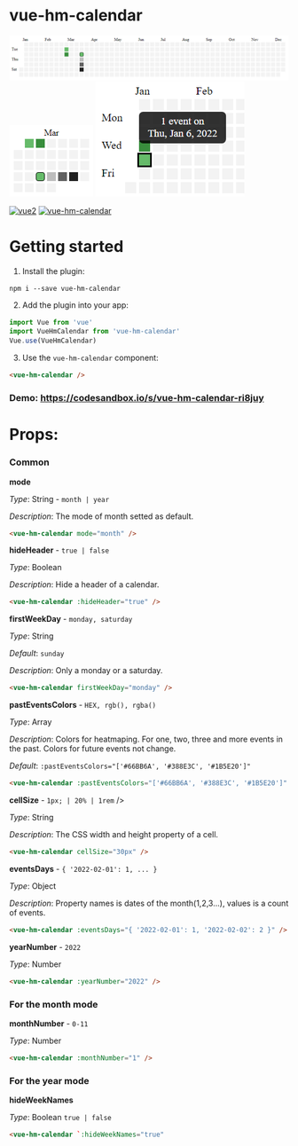 # vue-hm-calendar

<img src="https://github.com/cargovova/vue-hm-calendar/blob/master/screens/year.png" alt="">

<img src="https://github.com/cargovova/vue-hm-calendar/blob/master/screens/month.png" alt="">

<img src="https://github.com/cargovova/vue-hm-calendar/blob/master/screens/tooltip.png" alt="">

[![vue2](https://img.shields.io/badge/vue-2.x-brightgreen.svg)](https://v2.vuejs.org/)
[![vue-hm-calendar](https://img.shields.io/badge/vue--hm--calendar-v2-green)](https://www.npmjs.com/package/vue-hm-calendar)

# Getting started

1. Install the plugin:

```
npm i --save vue-hm-calendar
```

2. Add the plugin into your app:

```javascript
import Vue from 'vue'
import VueHmCalendar from 'vue-hm-calendar'
Vue.use(VueHmCalendar)
```

3. Use the `vue-hm-calendar` component:

```html
<vue-hm-calendar />
```

### Demo: https://codesandbox.io/s/vue-hm-calendar-ri8juy

# Props:

### Common

**mode**

_Type_: String - `month | year`

_Description_: The mode of month setted as default.

```html
<vue-hm-calendar mode="month" />
```

**hideHeader** - `true | false`

_Type_: Boolean

_Description_: Hide a header of a calendar.

```html
<vue-hm-calendar :hideHeader="true" />
```

**firstWeekDay** - `monday, saturday`

_Type_: String

_Default_: `sunday`

_Description_: Only a monday or a saturday.

```html
<vue-hm-calendar firstWeekDay="monday" />
```

**pastEventsColors** - `HEX, rgb(), rgba()`

_Type_: Array

_Description_: Colors for heatmaping. For one, two, three and more events in the past. Colors for future events not change.

_Default_: `:pastEventsColors="['#66BB6A', '#388E3C', '#1B5E20']"`

```html
<vue-hm-calendar :pastEventsColors="['#66BB6A', '#388E3C', '#1B5E20']" />
```

**cellSize** - `1px; | 20% | 1rem` />

_Type_: String

_Description_: The CSS width and height property of a cell.

```html
<vue-hm-calendar cellSize="30px" />
```

**eventsDays** - `{ '2022-02-01': 1, ... }`

_Type_: Object

_Description_: Property names is dates of the month(1,2,3...), values is a count of events.

```html
<vue-hm-calendar :eventsDays="{ '2022-02-01': 1, '2022-02-02': 2 }" />
```

**yearNumber** - `2022`

_Type_: Number

```html
<vue-hm-calendar :yearNumber="2022" />
```

### For the month mode

**monthNumber** - `0-11`

_Type_: Number

```html
<vue-hm-calendar :monthNumber="1" />
```

### For the year mode

**hideWeekNames**

_Type_: Boolean `true | false`

```html
<vue-hm-calendar `:hideWeekNames="true"
```
